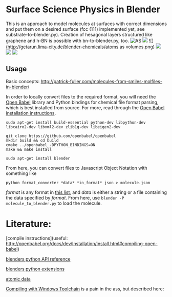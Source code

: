 Surface Science Physics in Blender
====================
This is an approach to model molecules at surfaces with correct dimensions and put them on a desired surface (fcc (111) implemented yet, see substrate-to-blender.py). Creation of hesagonal layers structured like graphene and h-BN is possible with bn-to-blender.py, too.
![AS](http://getarun.lima-city.de/blender-chemicals/Camera.png)
![](http://getarun.lima-city.de/blender-chemicals/One-leg-nitro-glass-marble.png	)
![](http://getarun.lima-city.de/blender-chemicals/atoms as volumes.png)
![](http://getarun.lima-city.de/blender-chemicals/caffeeine.png)
![](http://getarun.lima-city.de/blender-chemicals/sample1.png)
![](http://getarun.lima-city.de/blender-chemicals/cam1.png)


Usage
-----

Basic concepts: http://patrick-fuller.com/molecules-from-smiles-molfiles-in-blender/


In order to locally convert files to the required format, you will need the
[Open Babel](http://openbabel.org/wiki/Main_Page) library and Python bindings
for chemical file format parsing, which is best installed from source.
For more, read through the [Open Babel installation instructions](http://openbabel.org/docs/dev/Installation/install.html).

```
sudo apt-get install build-essential python-dev libpython-dev libcairo2-dev libxml2-dev zlib1g-dev libeigen2-dev

git clone https://github.com/openbabel/openbabel
mkdir build && cd build
cmake ../openbabel -DPYTHON_BINDINGS=ON
make && make install

sudo apt-get install blender
```

From here, you can convert files to Javascript Object Notation with something like

```
python format_converter *data* *in_format* json > molecule.json
```

*format* is any format in [this list](https://openbabel.org/docs/dev/FileFormats/Overview.html#file-formats),
and *data* is either a string or a file containing the data specified by *format*.
From here, use `blender -P molecule_to_blender.py` to load the molecule.

Literature:
====================
[compile instructions](useful: http://openbabel.org/docs/dev/Installation/install.html#compiling-open-babel)

[blenders python API reference](http://www.blender.org/api/blender_python_api_2_76_2/)

[blenders python extensions](http://wiki.blender.org/index.php/Extensions:2.6/Py)

[atomic data](http://www.periodictable.com/Elements/029/data.html)

[Compiling with Windows Toolchain](http://openbabel.org/wiki/Category:Installation) is a pain in the ass, but described here:
